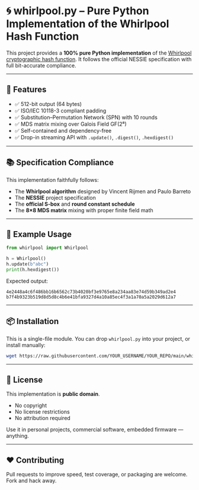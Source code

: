 # 🌀 whirlpool.py – Pure Python Implementation of the Whirlpool Hash Function

This project provides a **100% pure Python implementation** of the [Whirlpool cryptographic hash function](https://en.wikipedia.org/wiki/Whirlpool_(hash_function)). It follows the official NESSIE specification with full bit-accurate compliance.

---

## 🚀 Features

- ✅ 512-bit output (64 bytes)
- ✅ ISO/IEC 10118-3 compliant padding
- ✅ Substitution–Permutation Network (SPN) with 10 rounds
- ✅ MDS matrix mixing over Galois Field GF(2⁸)
- ✅ Self-contained and dependency-free
- ✅ Drop-in streaming API with `.update()`, `.digest()`, `.hexdigest()`

---

## 📚 Specification Compliance

This implementation faithfully follows:

- The **Whirlpool algorithm** designed by Vincent Rijmen and Paulo Barreto
- The **NESSIE** project specification
- The **official S-box** and **round constant schedule**
- The **8×8 MDS matrix** mixing with proper finite field math

---

## 🧪 Example Usage

```python
from whirlpool import Whirlpool

h = Whirlpool()
h.update(b"abc")
print(h.hexdigest())
```

Expected output:
```
4e2448a4c6f486bb16b6562c73b4020bf3e9765e8a234aa83e74d59b349ad2e4
b7f4b9323b519d8d5d8c4b6e41bfa9327d4a10a85ec4f3a1a70a5a2029d612a7
```

---

## 📦 Installation

This is a single-file module. You can drop `whirlpool.py` into your project, or install manually:

```bash
wget https://raw.githubusercontent.com/YOUR_USERNAME/YOUR_REPO/main/whirlpool.py
```

---

## 📜 License

This implementation is **public domain**.
- No copyright
- No license restrictions
- No attribution required

Use it in personal projects, commercial software, embedded firmware — anything.

---

## ❤️ Contributing

Pull requests to improve speed, test coverage, or packaging are welcome. Fork and hack away.
